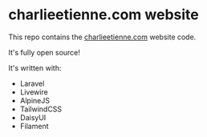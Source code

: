 # charlieetienne.com website

This repo contains the [charlieetienne.com](https://charlieetienne.com) website code.

It's fully open source!

It's written with:

- Laravel
- Livewire
- AlpineJS
- TailwindCSS
- DaisyUI
- Filament
